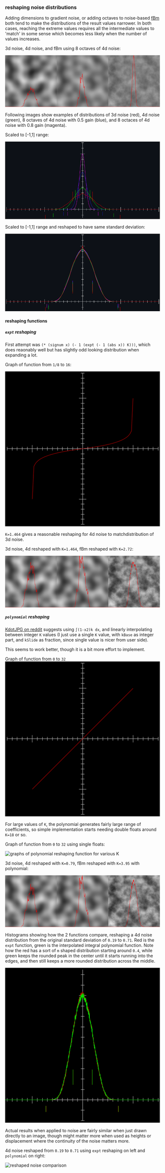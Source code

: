 ### reshaping noise distributions


Adding dimensions to gradient noise, or adding octaves to noise-based
[fBm](https://en.wikipedia.org/wiki/Fractional_Brownian_motion) both
tend to make the distributions of the result values narrower. In both
cases, reaching the extreme values requires all the intermediate
values to 'match' in some sense which becomes less likely when the
number of values increases.

3d noise, 4d noise, and fBm using 8 octaves of 4d noise:

![unshaped noise](images/reshape/reshape1.png)

Following images show examples of distributions of 3d noise (red), 4d
noise (green), 8 octaves of 4d noise with 0.5 gain (blue), and 8
octaces of 4d noise with 0.8 gain (magenta).

Scaled to [-1,1] range:

![different noise distributions](images/reshape/reshaping-before.png)

Scaled to [-1,1] range and reshaped to have same standard deviation:

![reshaped noise distributions](images/reshape/reshaping-after.png)


#### reshaping functions

##### `expt` reshaping
First attempt was `(* (signum x) (- 1 (expt (- 1 (abs x)) K)))`, which does reaonably well but has slightly odd looking distribution when expanding a lot.

Graph of function from `1/8` to `16`:

![graphs of expt reshaping function for various K](images/reshape/expt0-16.gif)

`K=1.464` gives a reasonable reshaping for 4d noise to matchdistribution of 3d noise.

3d noise, 4d reshaped with `K=1.464`, fBm reshaped with `K=2.72`:

![reshaped noise](images/reshape/reshape2.png)

##### `polynomial` reshaping

[KdotJPG on reddit](https://www.reddit.com/r/proceduralgeneration/comments/m202at/fixing_perlin_improved_noise/gqn8056?utm_source=share&utm_medium=web2x&context=3)
suggests using `∫(1-x2)k dx`, and linearly interpolating between
integer `K` values (I just use a single `K` value, with `kBase` as integer part, and `kSlide` as fraction, since single value is nicer from user side).

This seems to work better, though it is a bit more effort to implement.

Graph of function from `0` to `32`
![graphs of polynomial reshaping function for various K](images/reshape/k0-32.gif)

For large values of `K`, the polynomial generates fairly large range
of coefficients, so simple implementation starts needing double floats
around `K=18` or so.

Graph of function from `0` to `32` using single floats:

![graphs of polynomial reshaping function for various K](images/reshape/k0-32-single.gif])


3d noise, 4d reshaped with `K=0.79`, fBm reshaped with `K=3.95` with polynomial:

![reshaped noise](images/reshape/reshape2p.png)


Histograms showing how the 2 functions compare, reshaping a 4d noise
distribution from the original standard deviation of `0.19` to
`0.71`. Red is the `expt` function, green is the interpolated integral
polynomial function. Note how the red has a sort of `m` shaped
distribution starting around `0.4`, while green keeps the rounded peak
in the center until it starts running into the edges, and then still
keeps a more rounded distribution across the middle.

![comparison of reshaping histograms](images/reshape/reshape-compare-hist.gif)

Actual results when applied to noise are fairly similar when just
drawn directly to an image, though might matter more when used as
heights or displacement where the continuity of the noise matters more.

4d noise reshaped from `0.19` to `0.71` using `expt` reshaping on left
and `polynomial` on right:

![reshaped noise comparison](images/reshape/reshape-compare.gif)

